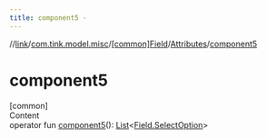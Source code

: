```yaml
---
title: component5 -
---
```

//[link](../../../index.md)/[com.tink.model.misc](../../index.md)/[[common]Field](../index.md)/[Attributes](index.md)/[component5](component5.md)



# component5  
[common]  
Content  
operator fun [component5](component5.md)(): [List](https://kotlinlang.org/api/latest/jvm/stdlib/kotlin.collections/-list/index.html)<[Field.SelectOption](../-select-option/index.md)>  



